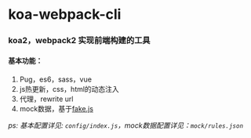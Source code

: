 # koa-webpack-cli

### koa2，webpack2 实现前端构建的工具

#### 基本功能：
1. Pug，es6，sass，vue
2. js热更新，css，html的动态注入
3. 代理，rewrite url
4. mock数据，基于[fake.js](https://cdn.rawgit.com/Marak/faker.js/master/examples/browser/index.html)

_ps: 基本配置详见: `config/index.js`，mock数据配置详见：`mock/rules.json`_